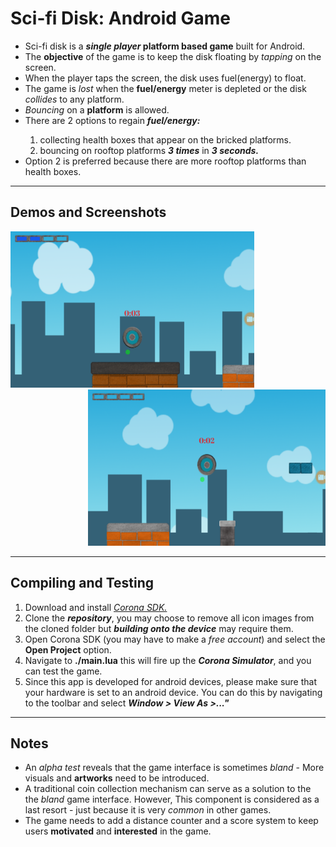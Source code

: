 <h1>Sci-fi Disk: Android Game</h1> 
<ul>
<li>Sci-fi disk is a <b><em>single player</em> platform based game</b> built for Android.</li>
<li>The <b>objective</b> of the game is to keep the disk floating by <em>tapping</em> on the screen.</li>
<li>When the player taps the screen, the disk uses fuel(energy) to float.</li>
<li>The game is <em>lost</em> when the <b>fuel/energy</b> meter is depleted or the disk <em>collides</em> to any platform.</li> 
<li><em>Bouncing</em> on a <b>platform</b> is allowed.</li>
<li>There are 2 options to regain <em><b>fuel/energy:</b></em></li> 
<ol>
<li>collecting health boxes that appear on the bricked platforms.</li>
<li>bouncing on rooftop platforms <em><b>3 times</b></em> in <em><b>3 seconds.</b></em></li>
</ol>
<li>Option 2 is preferred because there are more rooftop platforms than health boxes.</li>
</ul>

<hr/>

<h2>Demos and Screenshots</h2>
<div>
<img width="390px" height="250px" src="https://github.com/Karan886/Scifi-Disk/blob/master/Demo/Capture%2B_2018-06-04-20-21-12.png"/>
</div>
<div align="right">
<img width="380px" height="250px" src="https://github.com/Karan886/Scifi-Disk/blob/master/Demo/Capture%2B_2018-06-04-20-21-27.png"></img> 
</div>

<hr/>

<h2>Compiling and Testing</h2>
<ol>
<li>Download and install <cite><a href="https://coronalabs.com">Corona SDK.</a></cite></li>
<li>Clone the <em><b>repository</b></em>, you may choose to remove all icon images from the cloned folder but <em><b>building onto the device</b></em> may require them.</li>
<li>
Open Corona SDK (you may have to make a <em>free account</em>) and select the <strong>Open Project</strong> option.
</li>
<li>Navigate to <strong>./main.lua</strong> this will fire up the <em><b>Corona Simulator</b></em>, and you can test the game.</li>
<li>Since this app is developed for android devices, please make sure that your hardware is set to an android device. You can do this by navigating to the toolbar and select <em><b>Window > View As >..."</b></em></li>
</ol>

<hr/>

<h2>Notes</h2>
<ul>
<li>An <em>alpha test</em> reveals that the game interface is sometimes <em>bland</em> - More visuals and <b>artworks</b> need to be introduced.</li>
<li>
A traditional coin collection mechanism can serve as a solution to the the <em>bland</em> game interface. However, This component is considered as a last resort - just because it is very <em>common</em> in other games.
</li>
<li>The game needs to add a distance counter and a score system to keep users <b>motivated</b> and <b>interested</b> in the game.</li> 
</ul>
  
